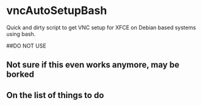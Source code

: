 # vncAutoSetupBash
Quick and dirty script to get VNC setup for XFCE on Debian based systems using bash.

##DO NOT USE
## Not sure if this even works anymore, may be borked 
## On the list of things to do
